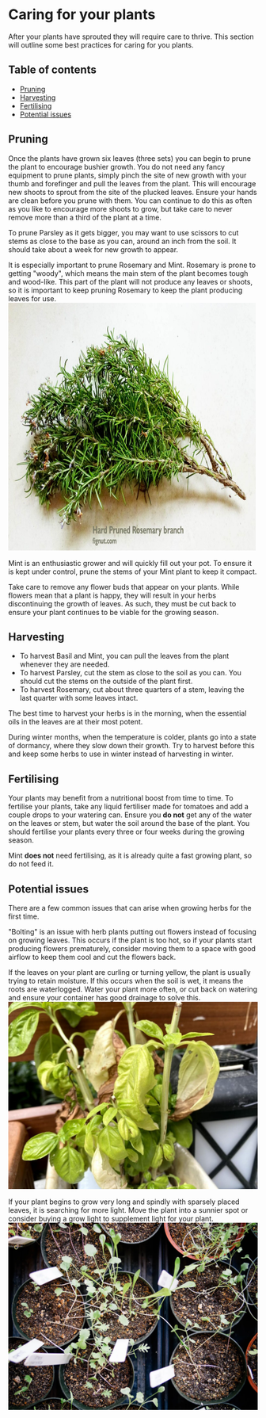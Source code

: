 # Caring for your plants

After your plants have sprouted they will require care to thrive. This section will outline some best practices for caring for you plants.

## Table of contents
- [Pruning](#pruning)
- [Harvesting](#harvesting)
- [Fertilising](#fertilising)
- [Potential issues](#potential-issues)

## Pruning

Once the plants have grown six leaves (three sets) you can begin to prune the plant to encourage bushier growth. You do not need any fancy equipment to prune plants, simply pinch the site of new growth with your thumb and forefinger and pull the leaves from the plant. This will encourage new shoots to sprout from the site of the plucked leaves. Ensure your hands are clean before you prune with them. 
You can continue to do this as often as you like to encourage more shoots to grow, but take care to never remove more than a third of the plant at a time. 

To prune Parsley as it gets bigger, you may want to use scissors to cut stems as close to the base as you can, around an inch from the soil. It should take about a week for new growth to appear. 

It is especially important to prune Rosemary and Mint. 
Rosemary is prone to getting "woody", which means the main stem of the plant becomes tough and wood-like. This part of the plant will not produce any leaves or shoots, so it is important to keep pruning Rosemary to keep the plant producing leaves for use.
<img src="../visuals/Woody-Rosemary.jpg" width="500" height="500">

Mint is an enthusiastic grower and will quickly fill out your pot. To ensure it is kept under control, prune the stems of your Mint plant to keep it compact.


Take care to remove any flower buds that appear on your plants. While flowers mean that a plant is happy, they will result in your herbs discontinuing the growth of leaves. As such, they must be cut back to ensure your plant continues to be viable for the growing season. 

## Harvesting

- To harvest Basil and Mint, you can pull the leaves from the plant whenever they are needed. 
- To harvest Parsley, cut the stem as close to the soil as you can. You should cut the stems on the outside of the plant first. 
- To harvest Rosemary, cut about three quarters of a stem, leaving the last quarter with some leaves intact. 

The best time to harvest your herbs is in the morning, when the essential oils in the leaves are at their most potent. 

During winter months, when the temperature is colder, plants go into a state of dormancy, where they slow down their growth. Try to harvest before this and keep some herbs to use in winter instead of harvesting in winter. 

## Fertilising

Your plants may benefit from a nutritional boost from time to time. To fertilise your plants, take any liquid fertiliser made for tomatoes and add a couple drops to your watering can. Ensure you __do not__ get any of the water on the leaves or stem, but water the soil around the base of the plant. You should fertilise your plants every three or four weeks during the growing season. 

Mint __does not__ need fertilising, as it is already quite a fast growing plant, so do not feed it. 

## Potential issues

There are a few common issues that can arise when growing herbs for the first time. 

"Bolting" is an issue with herb plants putting out flowers instead of focusing on growing leaves. This occurs if the plant is too hot, so if your plants start producing flowers prematurely, consider moving them to a space with good airflow to keep them cool and cut the flowers back. 

If the leaves on your plant are curling or turning yellow, the plant is usually trying to retain moisture. If this occurs when the soil is wet, it means the roots are waterlogged. Water your plant more often, or cut back on watering and ensure your container has good drainage to solve this. 
![An image of a Basil plant with yellowing, curling leaves](../visuals/Basil-yellowing.jpg "Yellowing Basil plant")

If your plant begins to grow very long and spindly with sparsely placed leaves, it is searching for more light. Move the plant into a sunnier spot or consider buying a grow light to supplement light for your plant. 
![An image of long, thin plant sprouts in containers](../visuals/Leggy-seedlings.jfif "Leggy seedlings")
